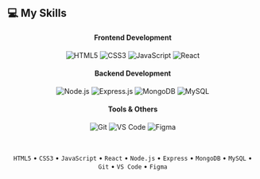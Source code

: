 ## 💻 My Skills

<!-- Animated Skill Bars -->
<div align="center">

<h4>Frontend Development</h4>

![HTML5](https://img.shields.io/badge/HTML5-90%25-orange?style=for-the-badge&logo=html5&logoColor=white&color=FF6B6B)
![CSS3](https://img.shields.io/badge/CSS3-85%25-blue?style=for-the-badge&logo=css3&logoColor=white&color=4EA8DE)
![JavaScript](https://img.shields.io/badge/JavaScript-75%25-yellow?style=for-the-badge&logo=javascript&logoColor=white&color=F7DF1E)
![React](https://img.shields.io/badge/React-70%25-blue?style=for-the-badge&logo=react&logoColor=white&color=61DAFB)

<h4>Backend Development</h4>

![Node.js](https://img.shields.io/badge/Node.js-80%25-green?style=for-the-badge&logo=node.js&logoColor=white&color=339933)
![Express.js](https://img.shields.io/badge/Express.js-75%25-grey?style=for-the-badge&logo=express&logoColor=white&color=000000)
![MongoDB](https://img.shields.io/badge/MongoDB-70%25-green?style=for-the-badge&logo=mongodb&logoColor=white&color=47A248)
![MySQL](https://img.shields.io/badge/MySQL-65%25-blue?style=for-the-badge&logo=mysql&logoColor=white&color=4479A1)

<h4>Tools & Others</h4>

![Git](https://img.shields.io/badge/Git-85%25-orange?style=for-the-badge&logo=git&logoColor=white&color=F05032)
![VS Code](https://img.shields.io/badge/VS_Code-80%25-blue?style=for-the-badge&logo=visual-studio-code&logoColor=white&color=007ACC)
![Figma](https://img.shields.io/badge/Figma-70%25-purple?style=for-the-badge&logo=figma&logoColor=white&color=F24E1E)

<br>

<!-- Minimalist Skill Tags -->
<p align="center">
  <code>HTML5</code> • 
  <code>CSS3</code> • 
  <code>JavaScript</code> • 
  <code>React</code> • 
  <code>Node.js</code> • 
  <code>Express</code> • 
  <code>MongoDB</code> • 
  <code>MySQL</code> • 
  <code>Git</code> • 
  <code>VS Code</code> • 
  <code>Figma</code>
</p>

</div>

